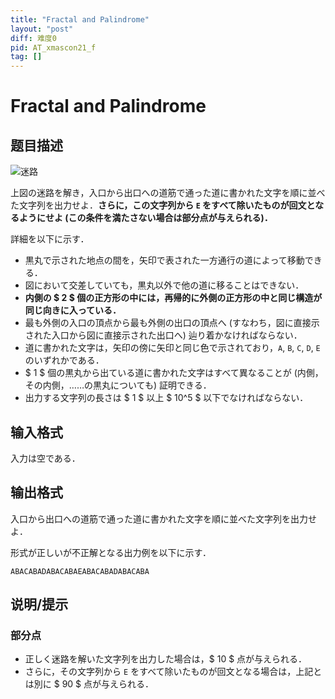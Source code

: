 ```yaml
---
title: "Fractal and Palindrome"
layout: "post"
diff: 难度0
pid: AT_xmascon21_f
tag: []
---
```


# Fractal and Palindrome

## 题目描述

[problemUrl]: https://atcoder.jp/contests/xmascon21/tasks/xmascon21_f

 ![](https://cdn.luogu.com.cn/upload/vjudge_pic/AT_xmascon21_f/4477709242551a93aa175047904974b4383c0fa4.png)迷路

 

上図の迷路を解き，入口から出口への道筋で通った道に書かれた文字を順に並べた文字列を出力せよ．**さらに，この文字列から `E` をすべて除いたものが回文となるようにせよ (この条件を満たさない場合は部分点が与えられる)．**

詳細を以下に示す．

- 黒丸で示された地点の間を，矢印で表された一方通行の道によって移動できる．
- 図において交差していても，黒丸以外で他の道に移ることはできない．
- **内側の $ 2 $ 個の正方形の中には，再帰的に外側の正方形の中と同じ構造が同じ向きに入っている．**
- 最も外側の入口の頂点から最も外側の出口の頂点へ (すなわち，図に直接示された入口から図に直接示された出口へ) 辿り着かなければならない．
- 道に書かれた文字は，矢印の傍に矢印と同じ色で示されており，`A`, `B`, `C`, `D`, `E` のいずれかである．
- $ 1 $ 個の黒丸から出ている道に書かれた文字はすべて異なることが (内側，その内側，……の黒丸についても) 証明できる．
- 出力する文字列の長さは $ 1 $ 以上 $ 10^5 $ 以下でなければならない．

## 输入格式

入力は空である．

## 输出格式

入口から出口への道筋で通った道に書かれた文字を順に並べた文字列を出力せよ．

形式が正しいが不正解となる出力例を以下に示す．

 ```
ABACABADABACABAEABACABADABACABA
```

## 说明/提示

### 部分点

- 正しく迷路を解いた文字列を出力した場合は，$ 10 $ 点が与えられる．
- さらに，その文字列から `E` をすべて除いたものが回文となる場合は，上記とは別に $ 90 $ 点が与えられる．

